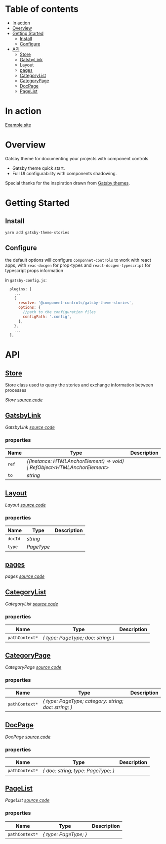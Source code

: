 # Table of contents

-   [In action](#in-action)
-   [Overview](#overview)
-   [Getting Started](#getting-started)
    -   [Install](#install)
    -   [Configure](#configure)
-   [API](#api)
    -   [<ins>Store</ins>](#insstoreins)
    -   [<ins>GatsbyLink</ins>](#insgatsbylinkins)
    -   [<ins>Layout</ins>](#inslayoutins)
    -   [<ins>pages</ins>](#inspagesins)
    -   [<ins>CategoryList</ins>](#inscategorylistins)
    -   [<ins>CategoryPage</ins>](#inscategorypageins)
    -   [<ins>DocPage</ins>](#insdocpageins)
    -   [<ins>PageList</ins>](#inspagelistins)

# In action

[Example site](https://components-storybook-6-no-docs.netlify.app/?path=/test/components-actioncontainer--overview)

# Overview

Gatsby theme for documenting your projects with component controls

-   Gatsby theme quick start.
-   Full UI configurability with components shadowing.

Special thanks for the inspiration drawn from [Gatsby themes](https://github.com/LekoArts/gatsby-themes).

# Getting Started

## Install

```sh
yarn add gatsby-theme-stories
```

## Configure

the default options will configure `componnet-controls` to work with react apps,  with `reac-docgen` for prop-types and `react-docgen-typescript` for typescript props information

in `gatsby-config.js`:

```js
  plugins: [
    ...
    {
      resolve: '@component-controls/gatsby-theme-stories',
      options: {
        //path to the configuration files
        configPath: '.config',
      },
    },
    ...
  ],

```

# API

<react-docgen-typescript path="./src" exclude="Store.tsx" />

<!-- START-REACT-DOCGEN-TYPESCRIPT -->

## <ins>Store</ins>

Store class used to query the stories and exchange information between processes

_Store [source code](https:/github.com/ccontrols/component-controls/tree/master/integrations/gatsby-theme-stories/src/index.ts)_

## <ins>GatsbyLink</ins>

_GatsbyLink [source code](https:/github.com/ccontrols/component-controls/tree/master/integrations/gatsby-theme-stories/src/components/GatsbyLink.tsx)_

### properties

| Name  | Type                                                                         | Description |
| ----- | ---------------------------------------------------------------------------- | ----------- |
| `ref` | _((instance: HTMLAnchorElement) => void) \| RefObject&lt;HTMLAnchorElement>_ |             |
| `to`  | _string_                                                                     |             |

## <ins>Layout</ins>

_Layout [source code](https:/github.com/ccontrols/component-controls/tree/master/integrations/gatsby-theme-stories/src/components/Layout.tsx)_

### properties

| Name    | Type       | Description |
| ------- | ---------- | ----------- |
| `docId` | _string_   |             |
| `type`  | _PageType_ |             |

## <ins>pages</ins>

_pages [source code](https:/github.com/ccontrols/component-controls/tree/master/integrations/gatsby-theme-stories/src/config/pages.tsx)_

## <ins>CategoryList</ins>

_CategoryList [source code](https:/github.com/ccontrols/component-controls/tree/master/integrations/gatsby-theme-stories/src/templates/CategoryList.tsx)_

### properties

| Name           | Type                               | Description |
| -------------- | ---------------------------------- | ----------- |
| `pathContext*` | _{ type: PageType; doc: string; }_ |             |

## <ins>CategoryPage</ins>

_CategoryPage [source code](https:/github.com/ccontrols/component-controls/tree/master/integrations/gatsby-theme-stories/src/templates/CategoryPage.tsx)_

### properties

| Name           | Type                                                 | Description |
| -------------- | ---------------------------------------------------- | ----------- |
| `pathContext*` | _{ type: PageType; category: string; doc: string; }_ |             |

## <ins>DocPage</ins>

_DocPage [source code](https:/github.com/ccontrols/component-controls/tree/master/integrations/gatsby-theme-stories/src/templates/DocPage.tsx)_

### properties

| Name           | Type                               | Description |
| -------------- | ---------------------------------- | ----------- |
| `pathContext*` | _{ doc: string; type: PageType; }_ |             |

## <ins>PageList</ins>

_PageList [source code](https:/github.com/ccontrols/component-controls/tree/master/integrations/gatsby-theme-stories/src/templates/PageList.tsx)_

### properties

| Name           | Type                  | Description |
| -------------- | --------------------- | ----------- |
| `pathContext*` | _{ type: PageType; }_ |             |

<!-- END-REACT-DOCGEN-TYPESCRIPT -->
